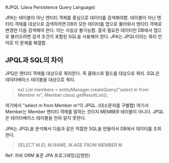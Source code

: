 #JPQL (Java Persistence Query Language)

JPA는 테이블이 아닌 엔티티 객체를 중심으로 데이터를 검색해야함.
테이블이 아닌 엔티티 객체를 대상으로 검색하려면 DB의 모든 데이터를 앱으로 불러와서 엔티티 객체로 변경한 다음 검색해야 한다. 이는 사실상 불가능함. 결국 필요한 데이터만 DB에서 앱으로 불러오려면 검색 조건이 포함된 SQL을 사용해야 한다.
JPA는 JPQL이라는 쿼리 언어로 이 문제를 해결함.

## JPQL과 SQL의 차이
JPQ은 엔티티 객체를 대상으로 쿼리한다. 즉 클래스와 필드를 대상으로 쿼리.
SQL은 데이터베이스 테이블을 대상으로 쿼리.

> ex) List<Member> members = entityManager.createQuery("select m from Member m", Member.class).getResultList();

여기에서 "select m from Member m"이 JPQL. (대소문자를 구별함)
여기서 Member는 Member 엔티티 객체를 말하는 것이지 MEMBER 테이블이 아니다.
JPQL은 데이터베이스 테이블을 전혀 알지 못한다.


JPA는 JPQL을 분석해서 다음과 같은 적절한 SQL을 만들어서 DB에서 데이터를 조회한다.
> SELECT M.ID, M.NAME, M.AGE FROM MEMBER M



Ref: 자바 ORM 표준 JPA 프로그래밍(김영한)
